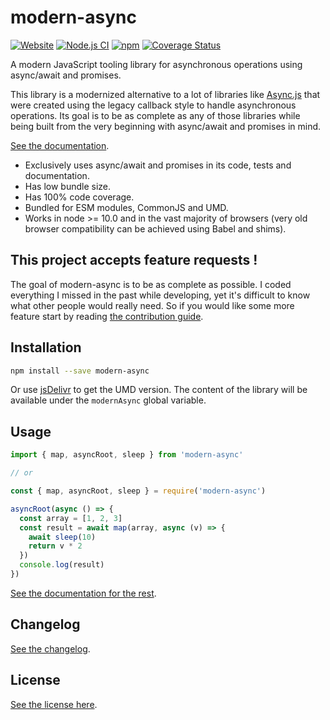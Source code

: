 # modern-async

[![Website](https://img.shields.io/website.svg?url=http%3A%2F%2Fnicolas-van.github.io%2Fmodern-async)](https://nicolas-van.github.io/modern-async)
[![Node.js CI](https://github.com/nicolas-van/modern-async/workflows/Node.js%20CI/badge.svg)](https://github.com/nicolas-van/modern-async/actions) [![npm](https://img.shields.io/npm/v/modern-async)](https://www.npmjs.com/package/modern-async) [![Coverage Status](https://coveralls.io/repos/github/nicolas-van/modern-async/badge.svg?branch=master)](https://coveralls.io/github/nicolas-van/modern-async?branch=master)

A modern JavaScript tooling library for asynchronous operations using async/await and promises.

This library is a modernized alternative to a lot of libraries like [Async.js](https://caolan.github.io/async/v3/) that were created using the legacy callback style to handle asynchronous operations. Its goal is to be as complete as any of those libraries while being built from the very beginning with async/await and promises in mind.

[See the documentation](https://nicolas-van.github.io/modern-async).

* Exclusively uses async/await and promises in its code, tests and documentation.
* Has low bundle size.
* Has 100% code coverage.
* Bundled for ESM modules, CommonJS and UMD.
* Works in node >= 10.0 and in the vast majority of browsers (very old browser compatibility can be achieved using Babel and shims).

## This project accepts feature requests !

The goal of modern-async is to be as complete as possible. I coded everything I missed in the past while developing, yet it's difficult to know what other people would really need. So if you would like some more feature start by reading [the contribution guide](https://github.com/nicolas-van/modern-async/blob/master/CONTRIBUTING.md).

## Installation

```bash
npm install --save modern-async
```

Or use [jsDelivr](https://www.jsdelivr.com/package/npm/modern-async) to get the UMD version. The content of the library will be available under the `modernAsync` global variable.

## Usage

```javascript
import { map, asyncRoot, sleep } from 'modern-async'

// or

const { map, asyncRoot, sleep } = require('modern-async')

asyncRoot(async () => {
  const array = [1, 2, 3]
  const result = await map(array, async (v) => {
    await sleep(10)
    return v * 2
  })
  console.log(result)
})
```

[See the documentation for the rest](https://nicolas-van.github.io/modern-async).

## Changelog

[See the changelog](https://github.com/nicolas-van/modern-async/blob/master/CHANGELOG.md).

## License

[See the license here](https://github.com/nicolas-van/modern-async/blob/master/LICENSE.md).
